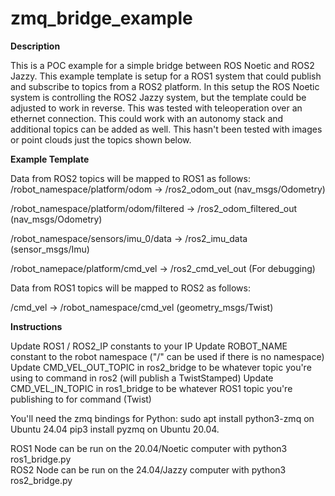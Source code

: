 # zmq_bridge_example

**Description**

This is a POC example for a simple bridge between ROS Noetic and ROS2 Jazzy. This example template is setup for a ROS1 system that could publish and subscribe to topics from a ROS2 platform. In this setup the ROS Noetic system is controlling the ROS2 Jazzy system, but the template could be adjusted to work in reverse. This was tested with teleoperation over an ethernet connection. This could work with an autonomy stack and additional topics can be added as well. This hasn't been tested with images or point clouds just the topics shown below. 


**Example Template**

Data from ROS2 topics will be mapped to ROS1 as follows:
/robot_namespace/platform/odom -> /ros2_odom_out (nav_msgs/Odometry)

/robot_namespace/platform/odom/filtered -> /ros2_odom_filtered_out (nav_msgs/Odometry)

/robot_namespace/sensors/imu_0/data -> /ros2_imu_data (sensor_msgs/Imu)

/robot_namepace/platform/cmd_vel -> /ros2_cmd_vel_out (For debugging)

Data from ROS1 topics will be mapped to ROS2 as follows:

/cmd_vel -> /robot_namespace/cmd_vel (geometry_msgs/Twist)


**Instructions**

Update ROS1 / ROS2_IP constants to your IP 
Update ROBOT_NAME constant to the robot namespace ("/" can be used if there is no namespace)
Update CMD_VEL_OUT_TOPIC in ros2_bridge to be whatever topic you're using to command in ros2 (will publish a TwistStamped)
Update CMD_VEL_IN_TOPIC in ros1_bridge to be whatever ROS1 topic you're publishing to for command (Twist)

You'll need the zmq bindings for Python: 
sudo apt install python3-zmq on Ubuntu 24.04
pip3 install pyzmq on Ubuntu 20.04.

ROS1 Node can be run on the 20.04/Noetic computer with python3 ros1_bridge.py  
ROS2 Node can be run on the 24.04/Jazzy computer with python3 ros2_bridge.py  
